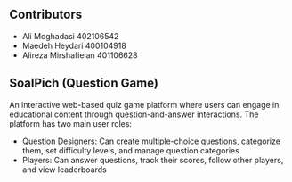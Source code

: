 ## Contributors

- Ali Moghadasi 402106542
- Maedeh Heydari 400104918
- Alireza Mirshafieian 401106628

## SoalPich (Question Game)
An interactive web-based quiz game platform where users can engage in educational content through question-and-answer interactions. The platform has two main user roles:

- Question Designers: Can create multiple-choice questions, categorize them, set difficulty levels, and manage question categories
- Players: Can answer questions, track their scores, follow other players, and view leaderboards
